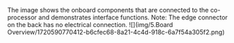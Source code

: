 The image shows the onboard components that are connected to the co-processor and demonstrates interface functions.
Note: The edge connector on the back has no electrical connection.
![](img/5.Board Overview/1720590770412-b6cfec68-8a21-4c4d-918c-6a7f54a305f2.png)
